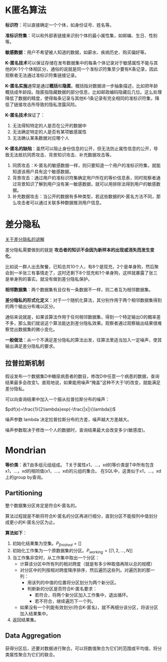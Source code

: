 # K匿名算法

**标识符**：可以直接确定一个个体，如身份证号、姓名等。

**准标识符集**：可以和外部表链接来识别个体的最小属性集，如邮编、生日、性别等。

**敏感数据**：用户不希望被人知道的数据，如薪水、疾病历史、购买偏好等。

**K-匿名技术**可以保证存储在发布数据集中的每条个体记录对于敏感属性不能与其他的K-1个个体相区分，通俗的说就是同一个准标识符集至少要有K条记录，因此观察者无法通过准标识符集链接记录。

**K-匿名实施**通常是通过**概括**和**隐匿**。概括指对数据进一步抽象描述，比如把年龄概括成年龄段。隐匿指隐藏数据的部分信息，比如邮政编码隐藏后几位。这么处理降低了数据的精度，使得每条记录与其他K-1条记录有完全相同的准标识符集，降低了链接攻击所导致的隐私泄露风险。

**K-匿名技术**保证了：

1. 无法得知特定的人是否在公开的数据中
2. 无法确定特定的人是否有某项敏感属性
3. 无法确认某条数据对应哪个人

**K-匿名的缺陷**：虽然可以阻止身份信息的公开，但无法防止属性信息的公开，导致无法抵抗同质攻击、背景知识攻击、补充数据攻击等。

1. 同质攻击：K-匿名的敏感数据一样，则只要知道一个用户的准标识符集，就能知道该用户具有这个敏感数据。
2. 背景攻击：通过用户的准标识符集确定用户所在的等价信息表，同时观察者通过背景知识了解到用户没有某一敏感数据，就可以用排除法得到用户的敏感数据。
3. 补充数据攻击：当公开的数据有多种类型，若这些数据的K-匿名方法不同，那么攻击者可以通过关联多种数据推测用户信息。

# 差分隐私

[关于差分隐私的讲解](https://www.bilibili.com/video/BV1Tk4y117uA?from=search&seid=2914351004507868385)

差分隐私需要做到的就是 **攻击者的知识不会因为新样本的出现或消失而发生变化**。

比如说一群人出去聚餐，已知总共10个人，有8个是现充，2个是单身狗，然后聚会到一半张三有事情走了，这时还剩下8个现充和1个单身狗，这样就暴露了张三是单身狗的事实。就没有做到差分隐私保护。

**相邻数据集**：两个数据集有且仅有一条数据不一样，则二者互为相邻数据集。

**差分隐私的形式化定义**：对于一个随机化算法，其分别作用于两个相邻数据集得到的两个输出分布难以区分。

通俗来说就是，如果该算法作用于任何相邻数据集，得到一个特定输出O的概率差不多，那么我们就说这个算法能达到差分隐私效果。观察者通过观察输出结果很难察觉出数据集的微小变化。

**一般做法**：从一个不满足差分隐私的算法出发，往算法里适当加入一定噪声，使其输出满足差分隐私的要求。

## 拉普拉斯机制

假设发布一个数据集D中糖尿病患者的数目，修改D中任意一个病患的数据，查询结果最多会改变1。直观地说，如果能用噪声“掩盖”这种不大于1的改变，就能满足差分隐私。

可以向查询结果中加入一个服从拉普拉斯分布的噪声：

$pdf(x)=\frac{1}{2\lambda}exp(-\frac{|x|}{\lambda})$

噪声参数 lambda 决定拉普拉斯分布的方差，噪声越大方差越大。

噪声参数取决于修改一个人的数据时，查询结果最大会改变多少(敏感度)。

# Mondrian

**等价类**：表T由多组元组组成。 T关于属性x1，...，xd的等价类是T中所有包含x1，...，xd的相同值(x1，...，xd)的元组的集合。 在SQL中，这类似于x1，...，xd上的group by查询。

## Partitioning

整个数据集分区肯定是符合K-匿名的。

算法过程就是不断将符合K-匿名的分区再进行细分，直到分区不能按列中值划分成更小的K-匿名分区为止。

**算法如下**：

1. 初始化结果集为空集。$P_{finished}=[]$
2. 初始化工作集为一个原数据集的分区。$P_{working}=[[1,2,…,N]]$
3. 当工作集非空时，从工作集中取出一个分区：
   - 计算该分区中所有列的相对跨度（就是有多少种取值再除以总的规模）
   - 对分区中的列按相对跨度降序排序，然后遍历这些列。对遍历到的那一列：
     - 用该列的中值的位置将分区划分为两个新分区。
     - 判断新的分区是否符合K-匿名要求：
       - 若符合，将两个新分区加入工作集中，退出循环。
       - 若不符合，继续遍历下一个列。
   - 如果没有一个列能有效划分(符合K-匿名)，就不再细分该分区，将该分区加入结果集中。
4. 返回结果集。

## Data Aggregation

获得分区后，还要对数据进行聚合。可以将数值聚合为它们的范围或平均值，将分类属性聚合为它们的联合。